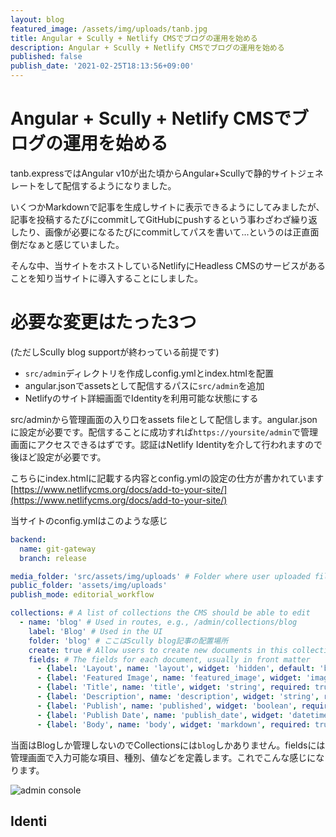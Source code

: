 ```yaml
---
layout: blog
featured_image: /assets/img/uploads/tanb.jpg
title: Angular + Scully + Netlify CMSでブログの運用を始める
description: Angular + Scully + Netlify CMSでブログの運用を始める
published: false
publish_date: '2021-02-25T18:13:56+09:00'
---
```

# Angular + Scully + Netlify CMSでブログの運用を始める

tanb.expressではAngular v10が出た頃からAngular+Scullyで静的サイトジェネレートをして配信するようになりました。

いくつかMarkdownで記事を生成しサイトに表示できるようにしてみましたが、記事を投稿するたびにcommitしてGitHubにpushするという事わざわざ繰り返したり、画像が必要になるたびにcommitしてパスを書いて...というのは正直面倒だなぁと感じていました。

そんな中、当サイトをホストしているNetlifyにHeadless CMSのサービスがあることを知り当サイトに導入することにしました。

# 必要な変更はたった3つ
(ただしScully blog supportが終わっている前提です)
- `src/admin`ディレクトリを作成しconfig.ymlとindex.htmlを配置
- angular.jsonでassetsとして配信するパスに`src/admin`を追加
- Netlifyのサイト詳細画面でIdentityを利用可能な状態にする

src/adminから管理画面の入り口をassets fileとして配信します。angular.jsonに設定が必要です。配信することに成功すれば`https://yoursite/admin`で管理画面にアクセスできるはずです。認証はNetlify Identityを介して行われますので後ほど設定が必要です。

こちらにindex.htmlに記載する内容とconfig.ymlの設定の仕方が書かれています
[https://www.netlifycms.org/docs/add-to-your-site/](https://www.netlifycms.org/docs/add-to-your-site/)

当サイトのconfig.ymlはこのような感じ

```yaml
backend:
  name: git-gateway
  branch: release

media_folder: 'src/assets/img/uploads' # Folder where user uploaded files should go
public_folder: 'assets/img/uploads'
publish_mode: editorial_workflow

collections: # A list of collections the CMS should be able to edit
  - name: 'blog' # Used in routes, e.g., /admin/collections/blog
    label: 'Blog' # Used in the UI
    folder: 'blog' # ここはScully blog記事の配置場所
    create: true # Allow users to create new documents in this collection
    fields: # The fields for each document, usually in front matter
      - {label: 'Layout', name: 'layout', widget: 'hidden', default: 'blog'}
      - {label: 'Featured Image', name: 'featured_image', widget: 'image', required: false}
      - {label: 'Title', name: 'title', widget: 'string', required: true}
      - {label: 'Description', name: 'description', widget: 'string', required: false}
      - {label: 'Publish', name: 'published', widget: 'boolean', required: true} # If you want to hide article after it pulished, set false on Netlify cms.
      - {label: 'Publish Date', name: 'publish_date', widget: 'datetime', required: false}
      - {label: 'Body', name: 'body', widget: 'markdown', required: true}

```

当面はBlogしか管理しないのでCollectionsには`blog`しかありません。fieldsには管理画面で入力可能な項目、種別、値などを定義します。これでこんな感じになります。

![admin console](/assets/img/uploads/screenshot2021-02-26.png)

## Identi
